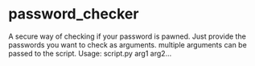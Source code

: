 # password_checker
A secure way of checking if your password is pawned.
Just provide the passwords you want to check as arguments. multiple arguments can be passed to the script.
Usage: script.py arg1 arg2...
